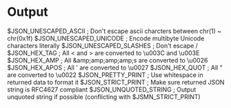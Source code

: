 # Output
$JSON_UNESCAPED_ASCII ; Don't escape ascii charcters between chr(1) ~ chr(0x1f) $JSON_UNESCAPED_UNICODE ; Encode multibyte Unicode characters literally $JSON_UNESCAPED_SLASHES ; Don't escape / $JSON_HEX_TAG ; All &lt; and > are converted to \u003C and \u003E $JSON_HEX_AMP ; All &amp;amp;amp;amp;amp;s are converted to \u0026 $JSON_HEX_APOS ; All ' are converted to \u0027 $JSON_HEX_QUOT ; All " are converted to \u0022 $JSON_PRETTY_PRINT ; Use whitespace in returned data to format it $JSON_STRICT_PRINT ; Make sure returned JSON string is RFC4627 compliant $JSON_UNQUOTED_STRING ; Output unquoted string if possible (conflicting with $JSMN_STRICT_PRINT)
